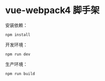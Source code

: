 # vue-webpack4 脚手架

安装依赖：

``` shell
npm install
```

开发环境：

``` shell
npm run dev
```

生产环境：

``` shell
npm run build
```


